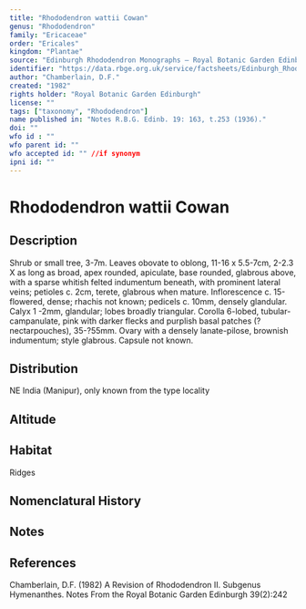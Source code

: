 ```yaml
---
title: "Rhododendron wattii Cowan"
genus: "Rhododendron"
family: "Ericaceae"
order: "Ericales"
kingdom: "Plantae"
source: "Edinburgh Rhododendron Monographs – Royal Botanic Garden Edinburgh"
identifier: "https://data.rbge.org.uk/service/factsheets/Edinburgh_Rhododendron_Monographs.xhtml"
author: "Chamberlain, D.F."
created: "1982"
rights holder: "Royal Botanic Garden Edinburgh"
license: ""
tags: ["taxonomy", "Rhododendron"]
name published in: "Notes R.B.G. Edinb. 19: 163, t.253 (1936)."
doi: ""
wfo id : ""
wfo parent id: ""
wfo accepted id: "" //if synonym                      
ipni id: ""
---
```


                       

# Rhododendron wattii Cowan

## Description
Shrub or small tree, 3-7m. Leaves obovate to oblong, 11-16 x 5.5-7cm, 2-2.3 X as long as broad, apex rounded, apiculate, base rounded, glabrous above, with a sparse whitish felted indumentum beneath, with prominent lateral veins; petioles c. 2cm, terete, glabrous when mature. Inflorescence c. 15-flowered, dense; rhachis not known; pedicels c. 10mm, densely glandular. Calyx 1 -2mm, glandular; lobes broadly triangular. Corolla 6-lobed, tubular-campanulate, pink with darker flecks and purplish basal patches (?nectarpouches), 35-?55mm. Ovary with a densely lanate-pilose, brownish indumentum; style glabrous. Capsule not known.

## Distribution
NE India (Manipur), only known from the type locality

## Altitude


## Habitat
Ridges

## Nomenclatural History

                       
## Notes


## References

Chamberlain, D.F. (1982) A Revision of Rhododendron II. Subgenus Hymenanthes. Notes From the Royal Botanic Garden Edinburgh 39(2):242

